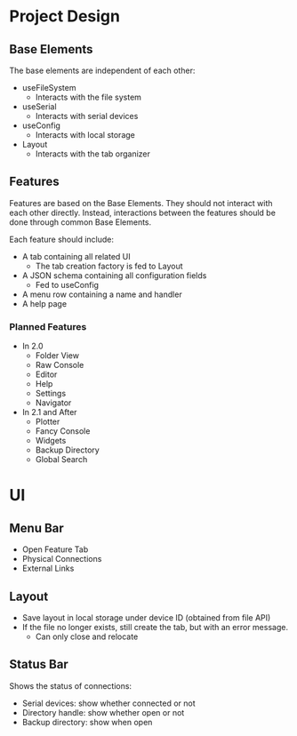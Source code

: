 # Project Design

## Base Elements
The base elements are independent of each other:

- useFileSystem
    - Interacts with the file system
- useSerial
    - Interacts with serial devices
- useConfig
    - Interacts with local storage
- Layout
    - Interacts with the tab organizer

## Features
Features are based on the Base Elements. 
They should not interact with each other directly.
Instead, interactions between the features should be done through common Base Elements.

Each feature should include:
- A tab containing all related UI
    - The tab creation factory is fed to Layout
- A JSON schema containing all configuration fields
    - Fed to useConfig
- A menu row containing a name and handler
- A help page

### Planned Features
- In 2.0
    - Folder View
    - Raw Console
    - Editor
    - Help
    - Settings
    - Navigator
- In 2.1 and After
    - Plotter
    - Fancy Console
    - Widgets
    - Backup Directory
    - Global Search

# UI
## Menu Bar
- Open Feature Tab
- Physical Connections
- External Links

## Layout
- Save layout in local storage under device ID (obtained from file API)
- If the file no longer exists, still create the tab, but with an error message.
    - Can only close and relocate

## Status Bar
Shows the status of connections:
- Serial devices: show whether connected or not
- Directory handle: show whether open or not
- Backup directory: show when open
